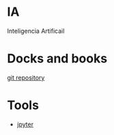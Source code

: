 # IA
Inteligencia Artificail

# Docks and books
[git repository](https://github.com/josephmisiti/awesome-machine-learning/blob/master/books.md)

# Tools
* [jpyter](http://jupyter.org)
